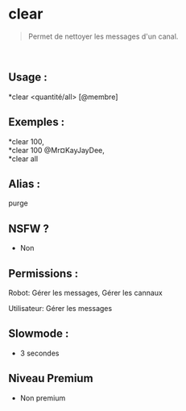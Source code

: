 # clear

> Permet de nettoyer les messages d'un canal.

<br>

## Usage :

*clear <quantité/all> [@membre]

## Exemples :

*clear 100,
<br>*clear 100 @Mr¤KayJayDee,
<br>*clear all

## Alias :

purge

## NSFW ?

- Non

## Permissions :

Robot: Gérer les messages, Gérer les cannaux
<br>

Utilisateur: Gérer les messages

## Slowmode :

- 3 secondes

## Niveau Premium

- Non premium